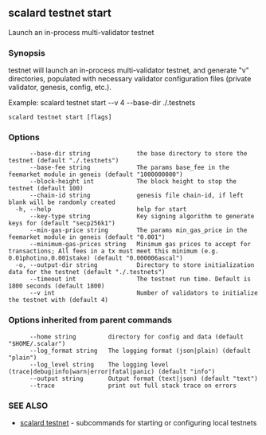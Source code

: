 ## scalard testnet start

Launch an in-process multi-validator testnet

### Synopsis

testnet will launch an in-process multi-validator testnet,
and generate "v" directories, populated with necessary validator configuration files
(private validator, genesis, config, etc.).

Example:
scalard testnet start --v 4 --base-dir ./.testnets

```
scalard testnet start [flags]
```

### Options

```
      --base-dir string             the base directory to store the testnet (default "./.testnets")
      --base-fee string             The params base_fee in the feemarket module in geneis (default "1000000000")
      --block-height int            The block height to stop the testnet (default 100)
      --chain-id string             genesis file chain-id, if left blank will be randomly created
  -h, --help                        help for start
      --key-type string             Key signing algorithm to generate keys for (default "secp256k1")
      --min-gas-price string        The params min_gas_price in the feemarket module in geneis (default "0.001")
      --minimum-gas-prices string   Minimum gas prices to accept for transactions; All fees in a tx must meet this minimum (e.g. 0.01photino,0.001stake) (default "0.000006ascal")
  -o, --output-dir string           Directory to store initialization data for the testnet (default "./.testnets")
      --timeout int                 The testnet run time. Default is 1800 seconds (default 1800)
      --v int                       Number of validators to initialize the testnet with (default 4)
```

### Options inherited from parent commands

```
      --home string         directory for config and data (default "$HOME/.scalar")
      --log_format string   The logging format (json|plain) (default "plain")
      --log_level string    The logging level (trace|debug|info|warn|error|fatal|panic) (default "info")
      --output string       Output format (text|json) (default "text")
      --trace               print out full stack trace on errors
```

### SEE ALSO

- [scalard testnet](scalard_testnet.md) - subcommands for starting or configuring local testnets
